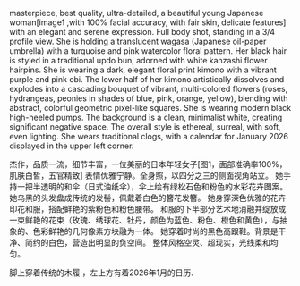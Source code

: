 masterpiece, best quality, ultra-detailed,  a beautiful young Japanese woman[image1 ,with 100% facial accuracy, with fair skin, delicate features] 
with an elegant and serene expression. Full body shot, standing in a 3/4 profile view. 
She is holding a translucent wagasa (Japanese oil-paper umbrella) with a turquoise and pink watercolor floral pattern. 
Her black hair is styled in a traditional updo bun, adorned with white kanzashi flower hairpins. 
She is wearing a dark, elegant floral print kimono with a vibrant purple and pink obi. 
The lower half of her kimono artistically dissolves and explodes into a cascading bouquet of vibrant, 
multi-colored flowers (roses, hydrangeas, peonies in shades of blue, pink, orange, yellow), blending with abstract, colorful geometric pixel-like squares. 
She is wearing modern black high-heeled pumps. The background is a clean, minimalist white, creating significant negative space.
The overall style is  ethereal, surreal, with soft, even lighting.
She wears traditional clogs, with a calendar for January 2026 displayed in the upper left corner.


杰作，品质一流，细节丰富，一位美丽的日本年轻女子[图1，面部准确率100%，肌肤白皙，五官精致]
表情优雅宁静。全身照，以四分之三的侧面视角站立。
她手持一把半透明的和伞（日式油纸伞），伞上绘有绿松石色和粉色的水彩花卉图案。
她乌黑的头发盘成传统的发髻，佩戴着白色的簪花发簪。
她身穿深色优雅的花卉印花和服，搭配鲜艳的紫粉色和粉色腰带。
和服的下半部分艺术地消融并绽放成一束鲜艳的花束（玫瑰、绣球花、牡丹，颜色为蓝色、粉色、橙色和黄色），与抽象的、色彩鲜艳的几何像素方块融为一体。
她穿着时尚的黑色高跟鞋。背景是干净、简约的白色，营造出明显的负空间。
整体风格空灵、超现实，光线柔和均匀。

脚上穿着传统的木履 ，左上方有着2026年1月的日历.
